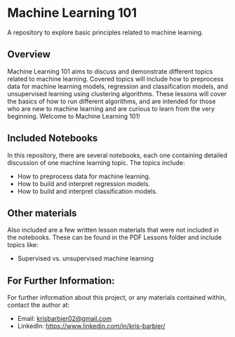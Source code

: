 # Machine Learning 101
 A repository to explore basic principles related to machine learning.

## Overview
Machine Learning 101 aims to discuss and demonstrate different topics related to machine learning. Covered topics will include how to preprocess data for machine learning models, regression and classification models, and unsupervised learning using clustering algorithms. These lessons will cover the basics of how to run different algorithms, and are intended for those who are new to machine learning and are curious to learn from the very beginning. Welcome to Machine Learning 101!

## Included Notebooks
In this repository, there are several notebooks, each one containing detailed discussion of one machine learning topic. The topics include:
- How to preprocess data for machine learning.
- How to build and interpret regression models.
- How to build and interpret classification models.

## Other materials
Also included are a few written lesson materials that were not included in the notebooks. These can be found in the PDF Lessons folder and include topics like:
- Supervised vs. unsupervised machine learning

## For Further Information:
For further information about this project, or any materials contained within, contact the author at:
- Email: krisbarbier02@gmail.com
- LinkedIn: https://www.linkedin.com/in/kris-barbier/
